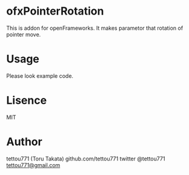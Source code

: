 # ofxPointerRotation
This is addon for openFrameworks.
It makes parametor that rotation of pointer move.

# Usage
Please look example code.

# Lisence
MIT

# Author
tettou771 (Toru Takata)
github.com/tettou771
twitter @tettou771
tettou771@gmail.com
